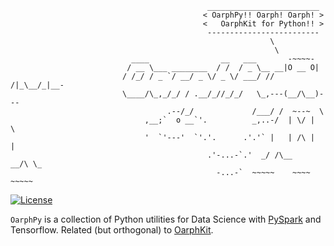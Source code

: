 ```
                                            _________________________
                                           < OarphPy!! Oarph! Oarph! >
                                           <   OarphKit for Python!! >
                                            -------------------------
                                                          \
                                                           \
                           ____                __   ___       -~~~~-
                          / __ \___ ________  / /  / _ \__ __|O __ O|     
                         / /_/ / _ `/ __/ _ \/ _ \/ ___/ // /|_\__/_|__-  
                         \____/\_,_/_/ / .__/_//_/_/   \_,---(__/\__)---  
                                   .--/_/             /___/ /  ~--~  \    
                              ,__;`  o __`'.          _,..-/  | \/ |  \   
                              '  `'---'  `'.'.      .'.'` |   | /\ |   |
                                            .'-...-`.'  _/ /\__    __/\ \_
                                              -...-`  ~~~~~    ~~~~    ~~~~~
```

[![License](http://img.shields.io/:license-apache-orange.svg)](http://www.apache.org/licenses/LICENSE-2.0) 

`OarphPy` is a collection of Python utilities for Data Science with
[PySpark](https://spark.apache.org/docs/latest/api/python/) and Tensorflow. 
Related (but orthogonal) to [OarphKit](https://github.com/pwais/oarphkit).
